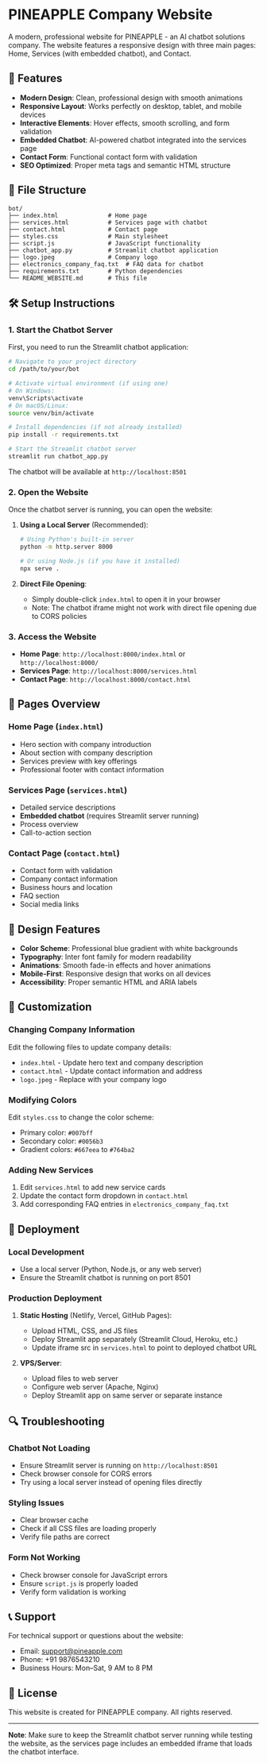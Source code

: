 # PINEAPPLE Company Website

A modern, professional website for PINEAPPLE - an AI chatbot solutions company. The website features a responsive design with three main pages: Home, Services (with embedded chatbot), and Contact.

## 🚀 Features

- **Modern Design**: Clean, professional design with smooth animations
- **Responsive Layout**: Works perfectly on desktop, tablet, and mobile devices
- **Interactive Elements**: Hover effects, smooth scrolling, and form validation
- **Embedded Chatbot**: AI-powered chatbot integrated into the services page
- **Contact Form**: Functional contact form with validation
- **SEO Optimized**: Proper meta tags and semantic HTML structure

## 📁 File Structure

```
bot/
├── index.html              # Home page
├── services.html           # Services page with chatbot
├── contact.html            # Contact page
├── styles.css              # Main stylesheet
├── script.js               # JavaScript functionality
├── chatbot_app.py          # Streamlit chatbot application
├── logo.jpeg               # Company logo
├── electronics_company_faq.txt  # FAQ data for chatbot
├── requirements.txt        # Python dependencies
└── README_WEBSITE.md       # This file
```

## 🛠️ Setup Instructions

### 1. Start the Chatbot Server

First, you need to run the Streamlit chatbot application:

```bash
# Navigate to your project directory
cd /path/to/your/bot

# Activate virtual environment (if using one)
# On Windows:
venv\Scripts\activate
# On macOS/Linux:
source venv/bin/activate

# Install dependencies (if not already installed)
pip install -r requirements.txt

# Start the Streamlit chatbot server
streamlit run chatbot_app.py
```

The chatbot will be available at `http://localhost:8501`

### 2. Open the Website

Once the chatbot server is running, you can open the website:

1. **Using a Local Server** (Recommended):
   ```bash
   # Using Python's built-in server
   python -m http.server 8000
   
   # Or using Node.js (if you have it installed)
   npx serve .
   ```

2. **Direct File Opening**:
   - Simply double-click `index.html` to open it in your browser
   - Note: The chatbot iframe might not work with direct file opening due to CORS policies

### 3. Access the Website

- **Home Page**: `http://localhost:8000/index.html` or `http://localhost:8000/`
- **Services Page**: `http://localhost:8000/services.html`
- **Contact Page**: `http://localhost:8000/contact.html`

## 📱 Pages Overview

### Home Page (`index.html`)
- Hero section with company introduction
- About section with company description
- Services preview with key offerings
- Professional footer with contact information

### Services Page (`services.html`)
- Detailed service descriptions
- **Embedded chatbot** (requires Streamlit server running)
- Process overview
- Call-to-action section

### Contact Page (`contact.html`)
- Contact form with validation
- Company contact information
- Business hours and location
- FAQ section
- Social media links

## 🎨 Design Features

- **Color Scheme**: Professional blue gradient with white backgrounds
- **Typography**: Inter font family for modern readability
- **Animations**: Smooth fade-in effects and hover animations
- **Mobile-First**: Responsive design that works on all devices
- **Accessibility**: Proper semantic HTML and ARIA labels

## 🔧 Customization

### Changing Company Information
Edit the following files to update company details:
- `index.html` - Update hero text and company description
- `contact.html` - Update contact information and address
- `logo.jpeg` - Replace with your company logo

### Modifying Colors
Edit `styles.css` to change the color scheme:
- Primary color: `#007bff`
- Secondary color: `#0056b3`
- Gradient colors: `#667eea` to `#764ba2`

### Adding New Services
1. Edit `services.html` to add new service cards
2. Update the contact form dropdown in `contact.html`
3. Add corresponding FAQ entries in `electronics_company_faq.txt`

## 🚀 Deployment

### Local Development
- Use a local server (Python, Node.js, or any web server)
- Ensure the Streamlit chatbot is running on port 8501

### Production Deployment
1. **Static Hosting** (Netlify, Vercel, GitHub Pages):
   - Upload HTML, CSS, and JS files
   - Deploy Streamlit app separately (Streamlit Cloud, Heroku, etc.)
   - Update iframe src in `services.html` to point to deployed chatbot URL

2. **VPS/Server**:
   - Upload files to web server
   - Configure web server (Apache, Nginx)
   - Deploy Streamlit app on same server or separate instance

## 🔍 Troubleshooting

### Chatbot Not Loading
- Ensure Streamlit server is running on `http://localhost:8501`
- Check browser console for CORS errors
- Try using a local server instead of opening files directly

### Styling Issues
- Clear browser cache
- Check if all CSS files are loading properly
- Verify file paths are correct

### Form Not Working
- Check browser console for JavaScript errors
- Ensure `script.js` is properly loaded
- Verify form validation is working

## 📞 Support

For technical support or questions about the website:
- Email: support@pineapple.com
- Phone: +91 9876543210
- Business Hours: Mon–Sat, 9 AM to 8 PM

## 📄 License

This website is created for PINEAPPLE company. All rights reserved.

---

**Note**: Make sure to keep the Streamlit chatbot server running while testing the website, as the services page includes an embedded iframe that loads the chatbot interface. 